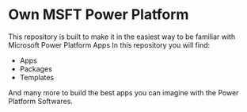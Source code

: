 # Own MSFT Power Platform

This repository is built to make it in the easiest way to be familiar with Microsoft Power Platform Apps
In this repository you will find:

- Apps
- Packages
- Templates

And many more to build the best apps you can imagine with the Power Platform Softwares.